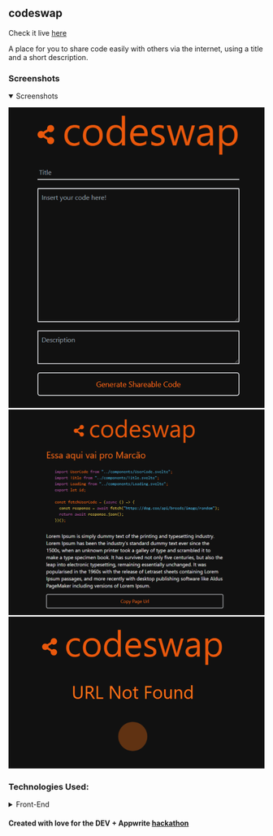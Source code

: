 ## codeswap
Check it live [here]()

A place for you to share code easily with others via the internet, using a title and a short description.

### Screenshots
<details open>
<summary>Screenshots</summary>

![first page](./screenshots/1.png)
![second page](./screenshots/3.png)
![third page](./screenshots/2.png)
</details>

### Technologies Used:
<details>
<summary>Front-End</summary>

- [Svelte](https://svelte.dev/)
- [TailwindCSS](https://tailwindcss.com/)
- [HighlightJS](https://highlightjs.org/)
- [Tinro](https://github.com/AlexxNB/tinro)
- [Svelte-Icons](https://github.com/Introvertuous/svelte-icons)


This project was made with Svelte and TailwindCSS, you can also do something similar using:

#### Creating a TailwindCSS + Svelte project:

```yarn create vite```

```npx svelte-add@latest tailwindcss```
</details>



#### Created with love for the DEV + Appwrite [hackathon](https://dev.to/devteam/announcing-the-appwrite-hackathon-on-dev-1oc0)